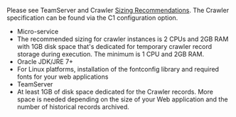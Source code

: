 <!--
title: "System Requirements"
description: "System Requirements for the Crawler Micro-Service"
tags: "tools crawler system requirements"
-->

Please see TeamServer and Crawler [Sizing Recommendations](installation-setup.html#size). The Crawler specification can be found via the C1 configuration option.
* Micro-service
 * The recommended sizing for crawler instances is 2 CPUs and 2GB RAM with 1GB disk space that's dedicated for temporary crawler record storage during execution. The minimum is 1 CPU and 2GB RAM.
 * Oracle JDK/JRE 7+
 * For Linux platforms, installation of the fontconfig library and required fonts for your web applications
* TeamServer
 * At least 1GB of disk space dedicated for the Crawler records. More space is needed depending on the size of your Web application and the number of historical records archived.